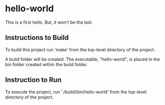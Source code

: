 # hello-world
This is a first hello.
But, it won't be the last.

## Instructions to Build

To build this project run 'make' from the top-level directory of the project.

A build folder will be created. The executable, "hello-world", is placed in the bin folder created within the build folder.

## Instruction to Run

To execute the project, run './build/bin/hello-world' from the top-level directory of the project.

